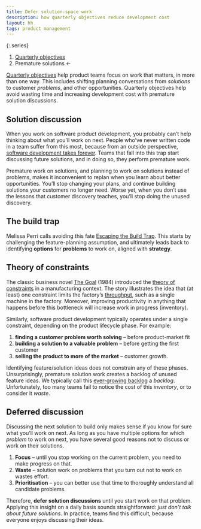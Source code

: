 ```yaml
---
title: Defer solution-space work
description: how quarterly objectives reduce development cost
layout: hh
tags: product management
---
```



{:.series}
1. [Quarterly objectives](quarterly-objectives)
2. Premature solutions ←

[Quarterly objectives](quarterly-objectives) help product teams focus on work that matters,
in more than one way.
This includes shifting planning conversations from _solutions_ to customer _problems_,
and other opportunities.
Quarterly objectives help avoid wasting time and increasing development cost with premature solution discussions.

## Solution discussion

When you work on software product development, you probably can’t help thinking about what you’ll work on next.
People who’ve never written code in a team suffer from this most, because from an outside perspective,
[software development takes forever](development-time).
Teams that fall into this trap start discussing future solutions, and in doing so, they perform premature work.

Premature work on solutions, and planning to work on solutions instead of problems,
makes it inconvenient to replan when you learn about better opportunities.
You’ll stop changing your plans, and continue building solutions your customers no longer need.
Worse yet, when you don’t use the lessons that customer discovery teaches,
you’ll stop doing the unused discovery.

## The build trap

Melissa Perri calls avoiding this fate [Escaping the Build Trap](https://melissaperri.com/book).
This starts by challenging the feature-planning assumption,
and ultimately leads back to identifying **options** for **problems** to work on,
aligned with **strategy**.

## Theory of constraints

The classic business novel [The Goal]() (1984) introduced the
[theory of constraints](https://en.wikipedia.org/wiki/Theory_of_constraints)
in a manufacturing context.
The story illustrates the idea that (at least) one constraint limits the factory’s
[throughput](https://en.wikipedia.org/wiki/Throughput_(business)), such as a single machine in the factory.
Moreover, improving productivity in anything that happens before this bottleneck will increase work in progress (inventory).

Similarly, software product development typically operates under a single constraint,
depending on the product lifecycle phase. For example:

1. **finding a customer problem worth solving** – before product-market fit
2. **building a solution to a valuable problem** – before getting the first customer
3. **selling the product to more of the market** – customer growth.

Identifying feature/solution ideas does not constrain any of these phases.
Unsurprisingly, premature solution work creates a backlog of unused feature ideas.
We typically call this [ever-growing backlog](https://hilton.org.uk/blog/infinite-backlog) a _backlog_.
Unfortunately, too many teams fail to notice the cost of this _inventory_, or to consider it _waste_.

## Deferred discussion

Discussing the next solution to build only makes sense if you know for sure what you’ll work on next.
As long as you have multiple options for which _problem_ to work on next,
you have several good reasons not to discuss or work on their solutions.

1. **Focus** – until you stop working on the current problem, you need to make progress on that.
2. **Waste** – solution work on problems that you turn out not to work on wastes effort.
3. **Prioritisation** – you can better use that time to thoroughly understand all candidate problems.

Therefore, **defer solution discussions** until you start work on that problem.
Applying this insight on a daily basis sounds straightforward: _just don’t talk about future solutions_.
In practice, teams find this difficult, because everyone enjoys discussing their ideas.
